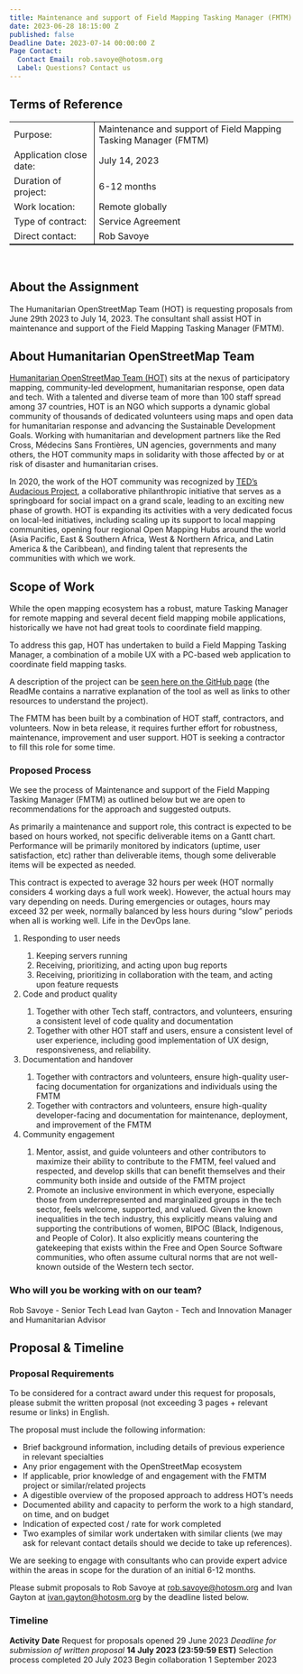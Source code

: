 ```yaml
---
title: Maintenance and support of Field Mapping Tasking Manager (FMTM)
date: 2023-06-28 18:15:00 Z
published: false
Deadline Date: 2023-07-14 00:00:00 Z
Page Contact:
  Contact Email: rob.savoye@hotosm.org
  Label: Questions? Contact us
---
```


## Terms of Reference 
<table style="border-bottom: 1px solid black">
	<tr>
		<td>Purpose:</td>
		<td style="border-left: 1px solid black">Maintenance and support of Field Mapping Tasking Manager (FMTM)</td>
	</tr>
	<tr>
		<td>Application close date:</td>
		<td style="border-left: 1px solid black">July 14, 2023</td>
	</tr>
	<tr>
		<td>Duration of project:</td>
		<td style="border-left: 1px solid black">6-12 months</td>
	</tr>
<tr>
		<td>Work location:</td>
		<td style="border-left: 1px solid black">Remote globally</td>
	</tr>
<tr>
		<td>Type of contract:</td>
		<td style="border-left: 1px solid black">Service Agreement</td>
	</tr>
<tr>
		<td>Direct contact:</td>
		<td style="border-left: 1px solid black">Rob Savoye</td>
	</tr>
</table>

<br>

## About the Assignment

The Humanitarian OpenStreetMap Team (HOT) is requesting proposals from June 29th 2023 to July 14, 2023. The consultant shall assist HOT in maintenance and support of the Field
Mapping Tasking Manager (FMTM).

## About Humanitarian OpenStreetMap Team 
[Humanitarian OpenStreetMap Team (HOT)](https://www.hotosm.org/) sits at the nexus of participatory mapping, community-led development, humanitarian response, open data and tech. With a talented and diverse team of more than 100 staff spread among 37 countries, HOT is an NGO which
supports a dynamic global community of thousands of dedicated volunteers using maps and open data for humanitarian response and advancing the Sustainable Development Goals.
Working with humanitarian and development partners like the Red Cross, Médecins Sans Frontières, UN agencies, governments and many others, the HOT community maps in solidarity with those affected by or at risk of disaster and humanitarian crises.

In 2020, the work of the HOT community was recognized by [TED’s Audacious Project](https://www.ted.com/talks/rebecca_firth_can_we_call_it_a_world_map_if_it_s_missing_a_billion_people), a collaborative philanthropic initiative that serves as a springboard for social impact on a grand scale, leading to an exciting new phase of growth. HOT is expanding its activities with a very
dedicated focus on local-led initiatives, including scaling up its support to local mapping communities, opening four regional Open Mapping Hubs around the world (Asia Pacific, East &amp;
Southern Africa, West &amp; Northern Africa, and Latin America &amp; the Caribbean), and finding talent that represents the communities with which we work.

## Scope of Work

While the open mapping ecosystem has a robust, mature Tasking Manager for remote mapping and several decent field mapping mobile applications, historically we have not had great tools to
coordinate field mapping.

To address this gap, HOT has undertaken to build a Field Mapping Tasking Manager, a combination of a mobile UX with a PC-based web application to coordinate field mapping tasks.

A description of the project can be [seen here on the GitHub page](https://github.com/hotosm/fmtm) (the ReadMe contains a narrative explanation of the tool as well as links to other resources to understand the project).

The FMTM has been built by a combination of HOT staff, contractors, and volunteers. Now in
beta release, it requires further effort for robustness, maintenance, improvement and user
support. HOT is seeking a contractor to fill this role for some time.

### Proposed Process
We see the process of Maintenance and support of the Field Mapping Tasking Manager (FMTM) as outlined below but we are open to recommendations for the approach and suggested outputs.

As primarily a maintenance and support role, this contract is expected to be based on hours worked, not specific deliverable items on a Gantt chart. Performance will be primarily monitored by indicators (uptime, user satisfaction, etc) rather than deliverable items, though some deliverable items will be expected as needed.

This contract is expected to average 32 hours per week (HOT normally considers 4 working days a full work week). However, the actual hours may vary depending on needs. During emergencies or outages, hours may exceed 32 per week, normally balanced by less hours during “slow” periods when all is working well. Life in the DevOps lane.

<ol> 
<li>Responding to user needs</li>
<ol>
  <li>Keeping servers running</li>
<li>Receiving, prioritizing, and acting upon bug reports</li>
<li>Receiving, prioritizing in collaboration with the team, and acting upon feature requests</li>
</ol>

<li>Code and product quality</li>
<ol>
 <li>Together with other Tech staff, contractors, and volunteers, ensuring a consistent level of code quality and documentation</li>
 <li> Together with other HOT staff and users, ensure a consistent level of user experience, including good implementation of UX design, responsiveness, and reliability.</li>
</ol>

<li>Documentation and handover</li>
<ol>
<li>Together with contractors and volunteers, ensure high-quality user-facing documentation for organizations and individuals using the FMTM</li>
<li>Together with contractors and volunteers, ensure high-quality developer-facing and documentation for maintenance, deployment, and improvement of the FMTM</li>
</ol>

<li>Community engagement</li>
<ol>
<li>Mentor, assist, and guide volunteers and other contributors to maximize their ability to contribute to the FMTM, feel valued and respected, and develop skills that can benefit themselves and their community both inside and outside of the
FMTM project</li>
<li>Promote an inclusive environment in which everyone, especially those from underrepresented and marginalized groups in the tech sector, feels welcome, supported, and valued. Given the known inequalities in the tech industry, this explicitly means valuing and supporting the contributions of women, BIPOC (Black, Indigenous, and People of Color). It also explicitly means countering the
gatekeeping that exists within the Free and Open Source Software communities, who often assume cultural norms that are not well-known outside of the Western tech sector.</li>
</ol>
</ol>


### Who will you be working with on our team?
Rob Savoye - Senior Tech Lead
Ivan Gayton - Tech and Innovation Manager and Humanitarian Advisor

## Proposal & Timeline
### Proposal Requirements
To be considered for a contract award under this request for proposals, please submit the written proposal (not exceeding 3 pages + relevant resume or links) in English.

The proposal must include the following information:
* Brief background information, including details of previous experience in relevant specialties
* Any prior engagement with the OpenStreetMap ecosystem
* If applicable, prior knowledge of and engagement with the FMTM project or similar/related projects
* A digestible overview of the proposed approach to address HOT’s needs
* Documented ability and capacity to perform the work to a high standard, on time, and on
budget
* Indication of expected cost / rate for work completed
* Two examples of similar work undertaken with similar clients (we may ask for relevant
contact details should we decide to take up references).

We are seeking to engage with consultants who can provide expert advice within the areas in scope for the duration of an initial 6-12 months.

Please submit proposals to Rob Savoye at [rob.savoye@hotosm.org](rob.savoye@hotosm.org) and Ivan Gayton at
[ivan.gayton@hotosm.org](ivan.gayton@hotosm.org) by the deadline listed below.


### Timeline

<tr>
		<th style="border-bottom-width: 2px"><span style="font-weight: bold">Activity</span></th>
		<th style="border-left: 1px solid black; border-bottom-width: 2px"><span style="font-weight: bold">Date</span></th>
	</tr>
	<tr>
		<td>Request for proposals opened</td>
		<td style="border-left: 1px solid black">29 June 2023</td>
	</tr>
	<tr>
		<td><i>Deadline for submission of written proposal</i></td>
		<td style="border-left: 1px solid black"><b>14 July 2023 (23:59:59 EST)</b></td>
	</tr>

<tr>
		<td>Selection process completed</td>
		<td style="border-left: 1px solid black">20 July 2023</td>
	</tr>
	<tr>
		<td>Begin collaboration</td>
		<td style="border-left: 1px solid black">1 September 2023</td>
	</tr>
</table>
<br>

